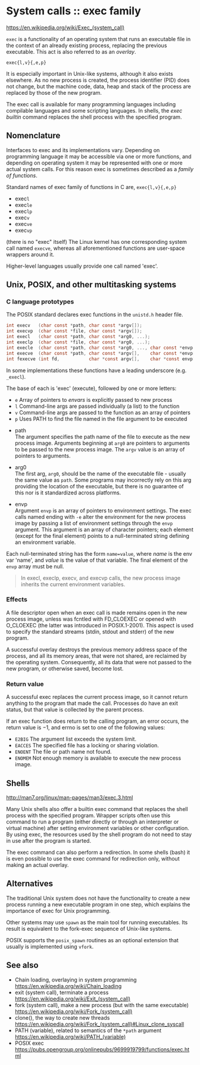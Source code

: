 # System calls :: exec family

https://en.wikipedia.org/wiki/Exec_(system_call)

`exec` is a functionality of an operating system that runs an executable file in the context of an already existing process, replacing the previous executable. This act is also referred to as an *overlay*.

`exec{l,v}{,e,p}`

It is especially important in Unix-like systems, although it also exists elsewhere. As no new process is created, the process identifier (PID) does not change, but the machine code, data, heap and stack of the process are replaced by those of the new program.

The exec call is available for many programming languages including compilable languages and some scripting languages. In shells, the *exec builtin* command replaces the shell process with the specified program.

## Nomenclature

Interfaces to exec and its implementations vary. Depending on programming language it may be accessible via one or more functions, and depending on operating system it may be represented with one or more actual system calls. For this reason exec is sometimes described as a *family of functions*.

Standard names of exec family of functions in C are, `exec{l,v}{,e,p}`
- exec`l`
- exec`le`
- exec`lp`
- exec`v`
- exec`ve`
- exec`vp`

(there is no "exec" itself) The Linux kernel has one corresponding system call named `execve`, whereas all aforementioned functions are user-space wrappers around it.

Higher-level languages usually provide one call named 'exec'.

## Unix, POSIX, and other multitasking systems

### C language prototypes

The POSIX standard declares exec functions in the `unistd.h` header file.

```c
int execv   (char const *path, char const *argv[]);
int execvp  (char const *file, char const *argv[]);
int execl   (char const *path, char const *arg0, ...);
int execlp  (char const *file, char const *arg0, ...);
int execle  (char const *path, char const *arg0, ..., char const *envp[]);
int execve  (char const *path, char const *argv[],    char const *envp[]);
int fexecve (int fd,           char *const argv[],    char *const envp[]);
```

In some implementations these functions have a leading underscore (e.g. `_execl`).

The base of each is 'exec' (execute), followed by one or more letters:
- `e` Array of pointers to *envars* is explicitly passed to new process
- `l` Command-line args are passed individually (a list) to the function
- `v` Command-line args are passed to the function as an array of pointers
- `p` Uses PATH to find the file named in the file argument to be executed

* path   
The argument specifies the path name of the file to execute as the new process image. Arguments beginning at `arg0` are pointers to arguments to be passed to the new process image. The `argv` value is an array of pointers to arguments.

* arg0    
The first arg, `arg0`, should be the name of the executable file - usually the same value as `path`. Some programs may incorrectly rely on this arg providing the location of the executable, but there is no guarantee of this nor is it standardized across platforms.

* envp    
Argument `envp` is an array of pointers to environment settings. The exec calls named ending with `-e` alter the environment for the new process image by passing a list of environment settings through the `envp` argument. This argument is an array of character pointers; each element (except for the final element) points to a null-terminated string defining an environment variable.

Each null-terminated string has the form `name=value`, where *name* is the env var 'name', and *value* is the value of that variable. The final element of the `envp` array must be null.

>In execl, execlp, execv, and execvp calls, the new process image inherits the current environment variables.

### Effects

A file descriptor open when an exec call is made remains open in the new process image, unless was fcntled with FD_CLOEXEC or opened with O_CLOEXEC (the latter was introduced in POSIX.1-2001). This aspect is used to specify the standard streams (stdin, stdout and stderr) of the new program.

A successful overlay destroys the previous memory address space of the process, and all its memory areas, that were not shared, are reclaimed by the operating system. Consequently, all its data that were not passed to the new program, or otherwise saved, become lost.

### Return value

A successful exec replaces the current process image, so it cannot return anything to the program that made the call. Processes do have an exit status, but that value is collected by the parent process.

If an exec function does return to the calling program, an error occurs, the return value is −1, and errno is set to one of the following values:
- `E2BIG`   The argument list exceeds the system limit.
- `EACCES`  The specified file has a locking or sharing violation.
- `ENOENT`  The file or path name not found.
- `ENOMEM`  Not enough memory is available to execute the new process image.

## Shells

http://man7.org/linux/man-pages/man3/exec.3.html

Many Unix shells also offer a builtin exec command that replaces the shell process with the specified program. Wrapper scripts often use this command to run a program (either directly or through an interpreter or virtual machine) after setting environment variables or other configuration. By using exec, the resources used by the shell program do not need to stay in use after the program is started.

The exec command can also perform a redirection. In some shells (bash) it is even possible to use the exec command for redirection only, without making an actual overlay.

## Alternatives

The traditional Unix system does not have the functionality to create a new process running a new executable program in one step, which explains the importance of exec for Unix programming.

Other systems may use `spawn` as the main tool for running executables. Its result is equivalent to the fork-exec sequence of Unix-like systems.

POSIX supports the `posix_spawn` routines as an optional extension that usually is implemented using `vfork`.

## See also
- Chain loading, overlaying in system programming
  https://en.wikipedia.org/wiki/Chain_loading
- exit (system call), terminate a process
  https://en.wikipedia.org/wiki/Exit_(system_call)
- fork (system call), make a new process (but with the same executable)
  https://en.wikipedia.org/wiki/Fork_(system_call)
- clone(), the way to create new threads
  https://en.wikipedia.org/wiki/Fork_(system_call)#Linux_clone_syscall
- PATH (variable), related to semantics of the `*path` argument
  https://en.wikipedia.org/wiki/PATH_(variable)
- POSIX exec
  https://pubs.opengroup.org/onlinepubs/9699919799/functions/exec.html
